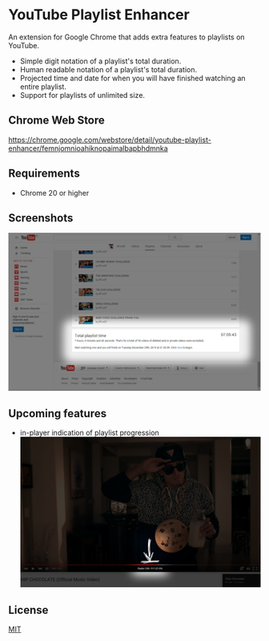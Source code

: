 # YouTube Playlist Enhancer
An extension for Google Chrome that adds extra features to playlists on YouTube.
- Simple digit notation of a playlist's total duration.
- Human readable notation of a playlist's total duration.
- Projected time and date for when you will have finished watching an entire playlist.
- Support for playlists of unlimited size.

## Chrome Web Store
https://chrome.google.com/webstore/detail/youtube-playlist-enhancer/femnjomnioahiknopaimalbapbhdmnka

## Requirements
- Chrome 20 or higher

## Screenshots
![Screenshot 1](screenshot-1.png)

## Upcoming features
- in-player indication of playlist progression
![Screenshot 2](screenshot-2.png)

## License
[MIT](LICENSE)
